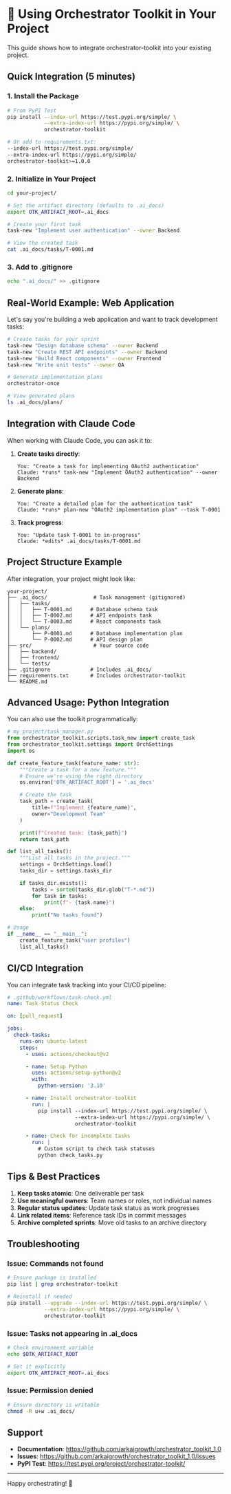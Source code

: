 # 🚀 Using Orchestrator Toolkit in Your Project

This guide shows how to integrate orchestrator-toolkit into your existing project.

## Quick Integration (5 minutes)

### 1. Install the Package

```bash
# From PyPI Test
pip install --index-url https://test.pypi.org/simple/ \
            --extra-index-url https://pypi.org/simple/ \
            orchestrator-toolkit

# Or add to requirements.txt:
--index-url https://test.pypi.org/simple/
--extra-index-url https://pypi.org/simple/
orchestrator-toolkit>=1.0.0
```

### 2. Initialize in Your Project

```bash
cd your-project/

# Set the artifact directory (defaults to .ai_docs)
export OTK_ARTIFACT_ROOT=.ai_docs

# Create your first task
task-new "Implement user authentication" --owner Backend

# View the created task
cat .ai_docs/tasks/T-0001.md
```

### 3. Add to .gitignore

```bash
echo ".ai_docs/" >> .gitignore
```

## Real-World Example: Web Application

Let's say you're building a web application and want to track development tasks:

```bash
# Create tasks for your sprint
task-new "Design database schema" --owner Backend
task-new "Create REST API endpoints" --owner Backend
task-new "Build React components" --owner Frontend
task-new "Write unit tests" --owner QA

# Generate implementation plans
orchestrator-once

# View generated plans
ls .ai_docs/plans/
```

## Integration with Claude Code

When working with Claude Code, you can ask it to:

1. **Create tasks directly**:
   ```
   You: "Create a task for implementing OAuth2 authentication"
   Claude: *runs* task-new "Implement OAuth2 authentication" --owner Backend
   ```

2. **Generate plans**:
   ```
   You: "Create a detailed plan for the authentication task"
   Claude: *runs* plan-new "OAuth2 implementation plan" --task T-0001
   ```

3. **Track progress**:
   ```
   You: "Update task T-0001 to in-progress"
   Claude: *edits* .ai_docs/tasks/T-0001.md
   ```

## Project Structure Example

After integration, your project might look like:

```
your-project/
├── .ai_docs/               # Task management (gitignored)
│   ├── tasks/
│   │   ├── T-0001.md      # Database schema task
│   │   ├── T-0002.md      # API endpoints task
│   │   └── T-0003.md      # React components task
│   └── plans/
│       ├── P-0001.md      # Database implementation plan
│       └── P-0002.md      # API design plan
├── src/                    # Your source code
│   ├── backend/
│   ├── frontend/
│   └── tests/
├── .gitignore             # Includes .ai_docs/
├── requirements.txt       # Includes orchestrator-toolkit
└── README.md
```

## Advanced Usage: Python Integration

You can also use the toolkit programmatically:

```python
# my_project/task_manager.py
from orchestrator_toolkit.scripts.task_new import create_task
from orchestrator_toolkit.settings import OrchSettings
import os

def create_feature_task(feature_name: str):
    """Create a task for a new feature."""
    # Ensure we're using the right directory
    os.environ['OTK_ARTIFACT_ROOT'] = '.ai_docs'

    # Create the task
    task_path = create_task(
        title=f"Implement {feature_name}",
        owner="Development Team"
    )

    print(f"Created task: {task_path}")
    return task_path

def list_all_tasks():
    """List all tasks in the project."""
    settings = OrchSettings.load()
    tasks_dir = settings.tasks_dir

    if tasks_dir.exists():
        tasks = sorted(tasks_dir.glob("T-*.md"))
        for task in tasks:
            print(f"- {task.name}")
    else:
        print("No tasks found")

# Usage
if __name__ == "__main__":
    create_feature_task("user profiles")
    list_all_tasks()
```

## CI/CD Integration

You can integrate task tracking into your CI/CD pipeline:

```yaml
# .github/workflows/task-check.yml
name: Task Status Check

on: [pull_request]

jobs:
  check-tasks:
    runs-on: ubuntu-latest
    steps:
      - uses: actions/checkout@v2

      - name: Setup Python
        uses: actions/setup-python@v2
        with:
          python-version: '3.10'

      - name: Install orchestrator-toolkit
        run: |
          pip install --index-url https://test.pypi.org/simple/ \
                      --extra-index-url https://pypi.org/simple/ \
                      orchestrator-toolkit

      - name: Check for incomplete tasks
        run: |
          # Custom script to check task statuses
          python check_tasks.py
```

## Tips & Best Practices

1. **Keep tasks atomic**: One deliverable per task
2. **Use meaningful owners**: Team names or roles, not individual names
3. **Regular status updates**: Update task status as work progresses
4. **Link related items**: Reference task IDs in commit messages
5. **Archive completed sprints**: Move old tasks to an archive directory

## Troubleshooting

### Issue: Commands not found
```bash
# Ensure package is installed
pip list | grep orchestrator-toolkit

# Reinstall if needed
pip install --upgrade --index-url https://test.pypi.org/simple/ \
            --extra-index-url https://pypi.org/simple/ \
            orchestrator-toolkit
```

### Issue: Tasks not appearing in .ai_docs
```bash
# Check environment variable
echo $OTK_ARTIFACT_ROOT

# Set it explicitly
export OTK_ARTIFACT_ROOT=.ai_docs
```

### Issue: Permission denied
```bash
# Ensure directory is writable
chmod -R u+w .ai_docs/
```

## Support

- **Documentation**: https://github.com/arkaigrowth/orchestrator_toolkit_1.0
- **Issues**: https://github.com/arkaigrowth/orchestrator_toolkit_1.0/issues
- **PyPI Test**: https://test.pypi.org/project/orchestrator-toolkit/

---

Happy orchestrating! 🎯